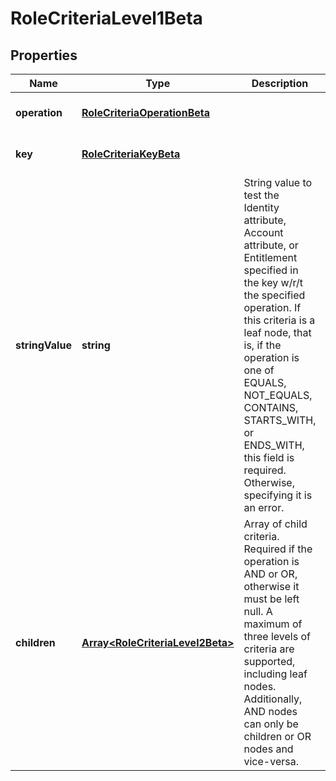 # RoleCriteriaLevel1Beta

## Properties

Name | Type | Description | Notes
------------ | ------------- | ------------- | -------------
**operation** | [**RoleCriteriaOperationBeta**](RoleCriteriaOperationBeta.md) |  | [optional] [default to undefined]
**key** | [**RoleCriteriaKeyBeta**](RoleCriteriaKeyBeta.md) |  | [optional] [default to undefined]
**stringValue** | **string** | String value to test the Identity attribute, Account attribute, or Entitlement specified in the key w/r/t the specified operation. If this criteria is a leaf node, that is, if the operation is one of EQUALS, NOT_EQUALS, CONTAINS, STARTS_WITH, or ENDS_WITH, this field is required. Otherwise, specifying it is an error. | [optional] [default to undefined]
**children** | [**Array&lt;RoleCriteriaLevel2Beta&gt;**](RoleCriteriaLevel2Beta.md) | Array of child criteria. Required if the operation is AND or OR, otherwise it must be left null. A maximum of three levels of criteria are supported, including leaf nodes. Additionally, AND nodes can only be children or OR nodes and vice-versa. | [optional] [default to undefined]

